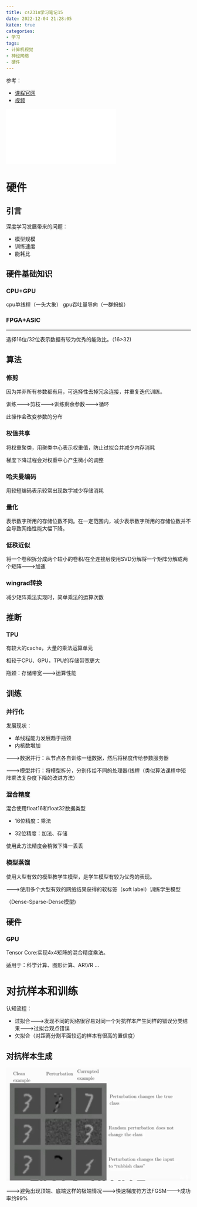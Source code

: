 ```yaml
---
title: cs231n学习笔记15
date: 2022-12-04 21:28:05
katex: true
categories:
- 学习
tags: 
- 计算机视觉 
- 神经网络
- 硬件
---
```


参考：
 - [课程官网](http://cs231n.stanford.edu/)
 - [视频](https://www.bilibili.com/video/BV1nJ411z7fe?p=33&vd_source=e7ba1b5c6c81d48eeecd2099401b1614)

<iframe src="//player.bilibili.com/player.html?aid=77752864&bvid=BV1nJ411z7fe&cid=133014498&page=33" scrolling="no" border="0" frameborder="no" framespacing="0" allowfullscreen="true"> </iframe>


# 硬件

## 引言
深度学习发展带来的问题：
- 模型规模
- 训练速度
- 能耗比

## 硬件基础知识

### CPU+GPU
cpu单线程（一头大象） gpu吞吐量导向（一群蚂蚁）

### FPGA+ASIC

---
选择16位/32位表示数据有较为优秀的能效比。（16>32)

## 算法

### 修剪

因为并非所有参数都有用，可选择性去掉冗余连接，并重复迭代训练。

训练--->剪枝--->训练剩余参数--->循环

此操作会改变参数的分布

### 权值共享

将权重聚类，用聚类中心表示权重值，防止过拟合并减少内存消耗

梯度下降过程会对权重中心产生微小的调整

### 哈夫曼编码

用较短编码表示较常出现数字减少存储消耗

### 量化

表示数字所用的存储位数不同。在一定范围内，减少表示数字所用的存储位数并不会导致网络性能大幅下降。

### 低秩近似

将一个卷积拆分成两个较小的卷积/在全连接层使用SVD分解将一个矩阵分解成两个矩阵--->加速

### wingrad转换
减少矩阵乘法实现时，简单乘法的运算次数

## 推断

### TPU

有较大的cache，大量的乘法运算单元

相较于CPU、GPU，TPU的存储带宽更大

瓶颈：存储带宽--->运算性能


## 训练

### 并行化
发展现状：
- 单线程能力发展趋于瓶颈
- 内核数增加

--->数据并行：从节点各自训练一组数据，然后将梯度传给参数服务器

--->模型并行：将模型拆分，分别传给不同的处理器/线程（类似算法课程中矩阵乘法复杂度下降的改进方法）

### 混合精度

混合使用float16和float32数据类型

- 16位精度：乘法

- 32位精度：加法、存储

使用此方法精度会稍微下降一丢丢

### 模型蒸馏

使用大型有效的模型教学生模型，是学生模型有较为优秀的表现。

--->使用多个大型有效的网络结果获得的软标签（soft label）训练学生模型

（Dense-Sparse-Dense模型)


## 硬件

### GPU

Tensor Core:实现4x4矩阵的混合精度乘法。

适用于：科学计算、图形计算、AR\VR
...


# 对抗样本和训练

认知流程：

- 过拟合--->发现不同的网络很容易对同一个对抗样本产生同样的错误分类结果--->过拟合观点错误
- 欠拟合（对距离分割平面较远的样本有很高的置信度） 

## 对抗样本生成


![相同](../_posts/cs231n学习笔记15/1.png)

--->避免出现顶端、底端这样的极端情况--->快速梯度符方法FGSM--->成功率约99%